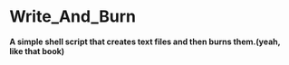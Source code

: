 # Write_And_Burn

**A simple shell script that creates text files and then burns them.(yeah, like that book)**
